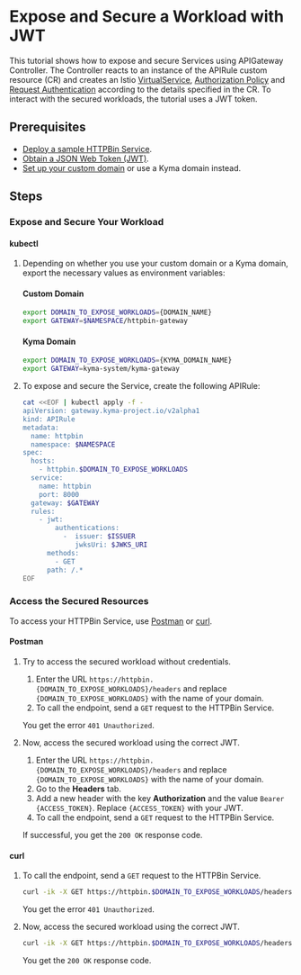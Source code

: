 # Expose and Secure a Workload with JWT

This tutorial shows how to expose and secure Services using APIGateway Controller. The Controller reacts to an instance of the APIRule custom resource (CR) and creates an Istio [VirtualService](https://istio.io/latest/docs/reference/config/networking/virtual-service/), [Authorization Policy](https://istio.io/latest/docs/reference/config/security/authorization-policy/) and [Request Authentication](https://istio.io/latest/docs/reference/config/security/request_authentication/) according to the details specified in the CR. To interact with the secured workloads, the tutorial uses a JWT token.

## Prerequisites

* [Deploy a sample HTTPBin Service](../../01-00-create-workload.md).
* [Obtain a JSON Web Token (JWT)](../01-51-get-jwt.md).
* [Set up your custom domain](../../01-10-setup-custom-domain-for-workload.md) or use a Kyma domain instead.

## Steps

### Expose and Secure Your Workload

#### **kubectl**

1. Depending on whether you use your custom domain or a Kyma domain, export the necessary values as environment variables:

    <!-- tabs:start -->
    #### **Custom Domain**

    ```bash
    export DOMAIN_TO_EXPOSE_WORKLOADS={DOMAIN_NAME}
    export GATEWAY=$NAMESPACE/httpbin-gateway
    ```
    #### **Kyma Domain**

    ```bash
    export DOMAIN_TO_EXPOSE_WORKLOADS={KYMA_DOMAIN_NAME}
    export GATEWAY=kyma-system/kyma-gateway
    ```
    <!-- tabs:end -->

2. To expose and secure the Service, create the following APIRule:

    ```bash
    cat <<EOF | kubectl apply -f -
    apiVersion: gateway.kyma-project.io/v2alpha1
    kind: APIRule
    metadata:
      name: httpbin
      namespace: $NAMESPACE
    spec:
      hosts:
        - httpbin.$DOMAIN_TO_EXPOSE_WORKLOADS
      service:
        name: httpbin
        port: 8000
      gateway: $GATEWAY
      rules:
        - jwt:
            authentications:
              -  issuer: $ISSUER
                 jwksUri: $JWKS_URI
          methods:
            - GET
          path: /.*
    EOF
    ```

### Access the Secured Resources

To access your HTTPBin Service, use [Postman](https://www.postman.com) or [curl](https://curl.se).

<!-- tabs:start -->
#### **Postman**

1. Try to access the secured workload without credentials.
    1. Enter the URL `https://httpbin.{DOMAIN_TO_EXPOSE_WORKLOADS}/headers` and replace `{DOMAIN_TO_EXPOSE_WORKLOADS}` with the name of your domain. 
    2. To call the endpoint, send a `GET` request to the HTTPBin Service.

    You get the error `401 Unauthorized`.

2. Now, access the secured workload using the correct JWT.
    1. Enter the URL `https://httpbin.{DOMAIN_TO_EXPOSE_WORKLOADS}/headers` and replace `{DOMAIN_TO_EXPOSE_WORKLOADS}` with the name of your domain. 
    2. Go to the **Headers** tab.
    3. Add a new header with the key **Authorization** and the value `Bearer {ACCESS_TOKEN}`. Replace `{ACCESS_TOKEN}` with your JWT.
    4. To call the endpoint, send a `GET` request to the HTTPBin Service.

    If successful, you get the `200 OK` response code.


#### **curl**

1. To call the endpoint, send a `GET` request to the HTTPBin Service.

    ```bash
    curl -ik -X GET https://httpbin.$DOMAIN_TO_EXPOSE_WORKLOADS/headers
    ```
    You get the error `401 Unauthorized`.

2. Now, access the secured workload using the correct JWT.

    ```bash
    curl -ik -X GET https://httpbin.$DOMAIN_TO_EXPOSE_WORKLOADS/headers --header "Authorization:Bearer $ACCESS_TOKEN"
    ```
    You get the `200 OK` response code.
<!-- tabs:end -->
